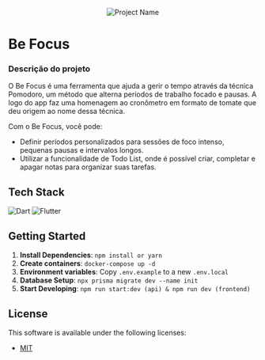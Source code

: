 
<!--- # "Can be a image or a gift from the project pages" -->

<p align="center">
  <img src="../.github/example.png" alt="Project Name">
</p>

# Be Focus

### Descrição do projeto
O Be Focus é uma ferramenta que ajuda a gerir o tempo através da técnica Pomodoro, um método que alterna períodos de trabalho focado e pausas. A logo do app faz uma homenagem ao cronômetro em formato de tomate que deu origem ao nome dessa técnica.

Com o Be Focus, você pode:

* Definir períodos personalizados para sessões de foco intenso, pequenas pausas e intervalos longos.
* Utilizar a funcionalidade de Todo List, onde é possível criar, completar e apagar notas para organizar suas tarefas.

## Tech Stack

![Dart](https://img.shields.io/badge/dart-%230175C2.svg?style=for-the-badge&logo=dart&logoColor=white) ![Flutter](https://img.shields.io/badge/Flutter-%2302569B.svg?style=for-the-badge&logo=Flutter&logoColor=white)

## Getting Started

1. **Install Dependencies**: `npm install or yarn`
2. **Create containers**: `docker-compose up -d`
3. **Environment variables**: Copy `.env.example` to a new `.env.local`
4. **Database Setup**: `npx prisma migrate dev --name init`
5. **Start Developing**: `npm run start:dev (api) & npm run dev (frontend)`

## License

This software is available under the following licenses:

- [MIT](https://rem.mit-license.org)
